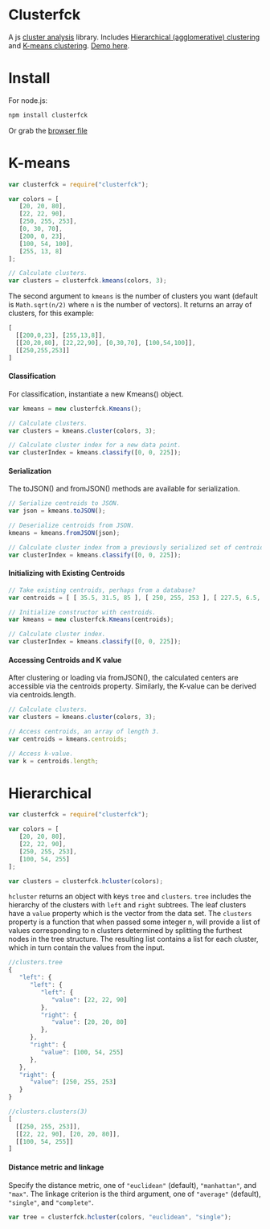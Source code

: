 # Clusterfck
A js [cluster analysis](http://en.wikipedia.org/wiki/Cluster_analysis) library. Includes [Hierarchical (agglomerative) clustering](http://en.wikipedia.org/wiki/Hierarchical_clustering) and [K-means clustering](http://en.wikipedia.org/wiki/K-means_clustering). [Demo here](http://harthur.github.com/clusterfck/demos/colors/).

# Install

For node.js:

```bash
npm install clusterfck
```
Or grab the [browser file](http://harthur.github.com/clusterfck/demos/colors/clusterfck.js)


# K-means

```javascript
var clusterfck = require("clusterfck");

var colors = [
   [20, 20, 80],
   [22, 22, 90],
   [250, 255, 253],
   [0, 30, 70],
   [200, 0, 23],
   [100, 54, 100],
   [255, 13, 8]
];

// Calculate clusters.
var clusters = clusterfck.kmeans(colors, 3);
```

The second argument to `kmeans` is the number of clusters you want (default is `Math.sqrt(n/2)` where `n` is the number of vectors). It returns an array of clusters, for this example:

```javascript
[
  [[200,0,23], [255,13,8]],
  [[20,20,80], [22,22,90], [0,30,70], [100,54,100]],
  [[250,255,253]]
]
```

#### Classification

For classification, instantiate a new Kmeans() object.

```javascript
var kmeans = new clusterfck.Kmeans();

// Calculate clusters.
var clusters = kmeans.cluster(colors, 3);

// Calculate cluster index for a new data point.
var clusterIndex = kmeans.classify([0, 0, 225]);
```

#### Serialization

The toJSON() and fromJSON() methods are available for serialization.

```javascript
// Serialize centroids to JSON.
var json = kmeans.toJSON();

// Deserialize centroids from JSON.
kmeans = kmeans.fromJSON(json);

// Calculate cluster index from a previously serialized set of centroids.
var clusterIndex = kmeans.classify([0, 0, 225]);
```

#### Initializing with Existing Centroids

```javascript
// Take existing centroids, perhaps from a database?
var centroids = [ [ 35.5, 31.5, 85 ], [ 250, 255, 253 ], [ 227.5, 6.5, 15.5 ] ];

// Initialize constructor with centroids.
var kmeans = new clusterfck.Kmeans(centroids);

// Calculate cluster index.
var clusterIndex = kmeans.classify([0, 0, 225]);
```

#### Accessing Centroids and K value

After clustering or loading via fromJSON(), the calculated centers are accessible via the centroids property. Similarly, the K-value can be derived via centroids.length.

```javascript
// Calculate clusters.
var clusters = kmeans.cluster(colors, 3);

// Access centroids, an array of length 3.
var centroids = kmeans.centroids;

// Access k-value.
var k = centroids.length;
```

# Hierarchical

```javascript
var clusterfck = require("clusterfck");

var colors = [
   [20, 20, 80],
   [22, 22, 90],
   [250, 255, 253],
   [100, 54, 255]
];

var clusters = clusterfck.hcluster(colors);
```

`hcluster` returns an object with keys `tree` and `clusters`. `tree` includes the hierarchy of the clusters with `left` and `right` subtrees. The leaf clusters have a `value` property which is the vector from the data set. The `clusters` property is a function that when passed some integer n, will provide a list of values corresponding to n clusters determined by splitting the furthest nodes in the tree structure. The resulting list contains a list for each cluster, which in turn contain the values from the input.

```javascript
//clusters.tree
{
   "left": {
      "left": {
         "left": {
            "value": [22, 22, 90]
         },
         "right": {
            "value": [20, 20, 80]
         },
      },
      "right": {
         "value": [100, 54, 255]
      },
   },
   "right": {
      "value": [250, 255, 253]
   }
}

//clusters.clusters(3)
[
  [[250, 255, 253]],
  [[22, 22, 90], [20, 20, 80]],
  [[100, 54, 255]]
]

```

#### Distance metric and linkage

Specify the distance metric, one of `"euclidean"` (default), `"manhattan"`, and `"max"`. The linkage criterion is the third argument, one of `"average"` (default), `"single"`, and `"complete"`.

```javascript
var tree = clusterfck.hcluster(colors, "euclidean", "single");
```
